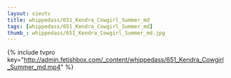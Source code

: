```yaml
--- 
layout: sieutv
title: whippedass/651_Kendra_Cowgirl_Summer_md
tags: [whippedass/651_Kendra_Cowgirl_Summer_md]
thumb_: whippedass/651_Kendra_Cowgirl_Summer_md.jpg
---
```

{% include tvpro key="http://admin.fetishbox.com/_content/whippedass/651_Kendra_Cowgirl_Summer_md.mp4" %} 
